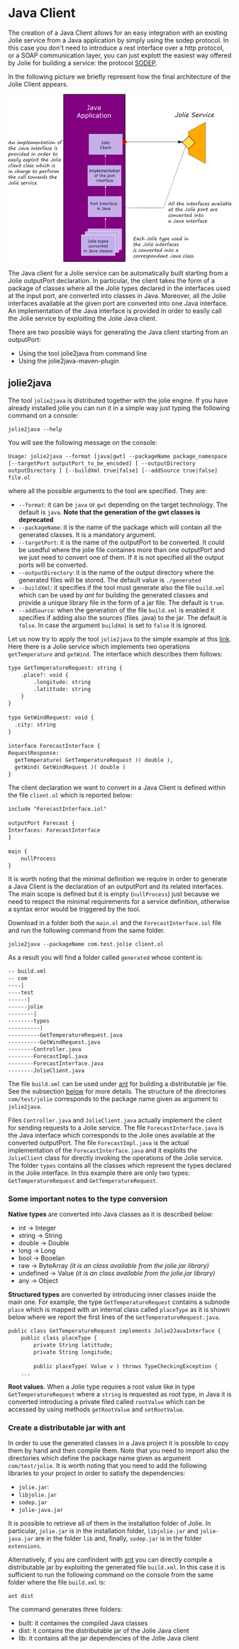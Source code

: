 # Java Client
The creation of a Java Client allows for an easy integration with an existing Jolie service from a Java application by simply using the sodep protocol. In this case you don't need to introduce a rest interface over a http protocol, or a SOAP communication layer, you can just explott the easiest way offered by Jolie for building a service: the protocol [SODEP](../../protocols/sodep.md).

In the following picture we briefly represent how the final architecture of the Jolie Client appears.

![](../.gitbook/assets/jolie_client.png)

The Java client for a Jolie service can be automatically built starting from a Jolie outputPort declaration. In particular, the client takes the form of a package of classes where all the Jolie types declared in the interfaces used at the input port, are converted into classes in Java. Moreover, all the Jolie interfaces available at the given port are converted into one Java interface. An implementation of the Java interface is provided in order to easily call the Jolie service by exploiting the Jolie Java client.

There are two possible ways for generating the Java client starting from an outputPort:

* Using the tool jolie2java from command line
* Using the jolie2java-maven-plugin

## jolie2java
The tool `jolie2java` is distributed together with the jolie engine. If you have already installed jolie you can run it in a simple way just typing the following command on a console:

```
jolie2java --help
```
You will see the following message on the console:
```
Usage: jolie2java --format [java|gwt] --packageName package_namespace [--targetPort outputPort_to_be_encoded] [ --outputDirectory outputDirectory ] [--buildXml true|false] [--addSource true|false] file.ol
```
where all the possible arguments to the tool are specified. They are:
* `--format`: it can be `java` or `gwt` depending on the target technology. The default is `java`. **Note that the generation of the gwt classes is deprecated**
* `--packageName`: it is the name of the package which will contain all the generated classes. It is a mandatory argument.
* `--targetPort`: it is the name of the outputPort to be converted. It could be usedful where the jolie file containes more than one outputPort and we just need to convert one of them. If it is not specified all the output ports will be converted.
* `--outputDirectory`: it is the name of the output directory where the generated files will be stored. The default value is `./generated`
* `--buildXml`: it specifies if the tool must generate also the file `build.xml` which can be used by *ant* for building the generated classes and provide a unique library file in the form of a jar file. The default is `true`.
* `--addSource`: when the generation of the file `build.xml` is enabled it specifies if adding also the sources (files .java) to the jar. The default is `false`. In case the argument `buildXml` is set to `false` it is ignored.

Let us now try to apply the tool `jolie2java` to the simple example at this [link](https://github.com/jolie/examples/tree/master/05_other_tools/02_jolie2java/01_jolie2java). Here there is a Jolie service which implements two operations `getTemperature` and `getWind`. The interface which describes them follows:
```
type GetTemperatureRequest: string {
    .place?: void {
        .longitude: string 
        .latittude: string
    }
}

type GetWindRequest: void {
  .city: string
}

interface ForecastInterface {
RequestResponse:
  getTemperature( GetTemperatureRequest )( double ),
  getWind( GetWindRequest )( double )
}
```
The client declaration we want to convert in a Java Client is defined within the file `client.ol` which is reported below:
```
include "ForecastInterface.iol"

outputPort Forecast {
Interfaces: ForecastInterface
}

main {
    nullProcess
}
```
It is worth noting that the minimal definition we require in order to generate a Java Client is the declaration of an outputPort and its related interfaces. The main scope is defined but it is empty (`nullProcess`) just because we need to respect the minimal requirements for a service definition, otherwise a syntax error would be triggered by the tool.

Download in a folder both the `main.ol` and the `ForecastInterface.iol` file and run the following command from the same folder.

```
jolie2java --packageName com.test.jolie client.ol
```
As a result you will find a folder called `generated` whose content is:
```
-- build.xml
-- com
----| 
----test
------|
------jolie
--------|
--------types
----------|
----------GetTemperatureRequest.java
----------GetWindRequest.java
--------Controller.java
--------ForecastImpl.java
--------ForecastInterface.java
--------JolieClient.java
```
The file `build.xml` can be used under [ant](https://ant.apache.org/) for building a distributable jar file. See the subsection [below](#create-a-distributable-jar-with-ant) for more details. The structure of the directories `com/test/jolie` corresponds to the package name given as argument to `jolie2java`.

Files `Controller.java` and `JolieClient.java` actually implement the client for sending requests to a Jolie service. The file `ForecastInterface.java` is the Java interface which corresponds to the Jolie ones available at the converted outputPort. The file `ForecastImpl.java` is the actual implementation of the `ForecastInterface.java` and it exploits the `JolieClient` class for directly invoking the operations of the Jolie service. The folder `types` contains all the classes which represent the types declared in the Jolie interface. In this example there are only two types: `GetTemperatureRequest` and `GetTemperatureRequest`.

### Some important notes to the type conversion
**Native types** are converted into Java classes as it is described below:

* int -> Integer
* string -> String
* double -> Double
* long -> Long 
* bool -> Booelan
* raw -> ByteArray _(it is an class available from the jolie.jar library)_
* undefined -> Value _(it is an class available from the jolie.jar library)_
* any -> Object

**Structured types** are converted by introducing inner classes inside the main one. For example, the type `GetTemperatureRequest` contains a subnode `place` which is mapped with an internal class called `placeType` as it is shown below where we report the first lines of the `GetTemperatureRequest.java`.
```
public class GetTemperatureRequest implements Jolie2JavaInterface {
	public class placeType {
		private String latittude;
		private String longitude;

		public placeType( Value v ) throws TypeCheckingException {
    ...
```

**Root values**. When a Jolie type requires a root value like in type `GetTemperatureRequest` where a `string` is requested as root type, in Java it is converted introducing a private filed called `rootValue` which can be accessed by using methods `getRootValue` and `setRootValue`.

### Create a distributable jar with ant
In order to use the generated classes in a Java project it is possible to copy them by hand and then compile them. Note that you need to import also the directories which define the package name given as argument `com/test/jolie`. It is worth noting that you need to add the following libraries to your project in order to satisfy the dependencies:
* `jolie.jar`: 
* `libjolie.jar`
* `sodep.jar`
* `jolie-java.jar`

It is possible to retrieve all of them in the installation folder of Jolie. In particular, `jolie.jar` is in the installation folder, `libjolie.jar` and `jolie-java.jar` are in the folder `lib` and, finally, `sodep.jar` is in the folder `extensions`.

Alternatively, if you are confindent with [ant](https://ant.apache.org/) you can directly compile a distributable jar by exploiting the generated file `build.xml`. In this case it is sufficient to run the following command on the console from the same folder where the file `build.xml` is:
```
ant dist
```
The command generates three folders:
* built: it containes the compiled Java classes
* dist: it contains the distributable jar of the Jolie Java client
* lib: it contains all the jar dependencies of the Jolie Java client













